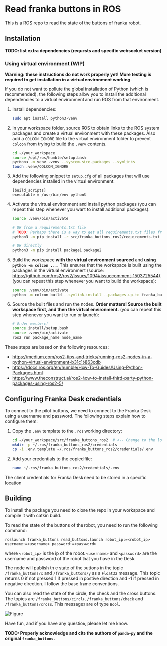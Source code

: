 # Read franka buttons in ROS

This is a ROS repo to read the state of the buttons of franka robot.

## Installation

**TODO: list extra dependencies (requests and specific websocket version)**

### Using virtual environment (WIP)

**Warning: these instructions do not work properly yet! More testing is required to get installation in a virtual environment working.**

If you do not want to pollute the global installation of Python (which is recommended), the following steps allow you to install the additional dependencies to a virtual environment and run ROS from that environment.

1. Install dependencies:

   ```bash
   sudo apt install python3-venv
   ```

2. In your workspace folder, source ROS to obtain links to the ROS system packages and create a virtual environment with these packages. Also add a `COLCON_IGNORE` file to the virtual environment folder to prevent `colcon` from trying to build the `.venv` contents.

   ```bash
   cd ~/your_workspace
   source /opt/ros/humble/setup.bash
   python3 -m venv .venv --system-site-packages --symlinks
   touch .venv/COLCON_IGNORE
   ```

3. Add the following snippet to `setup.cfg` of all packages that will use dependencies installed in the virtual environment:

   ```text
   [build_scripts]
   executable = /usr/bin/env python3
   ```

4. Activate the virtual environment and install python packages (you can repeat this step whenever you want to install additional packages):

   ```bash
   source .venv/bin/activate

   # OR from a requirements.txt file
   # TODO: Perhaps there is a way to get all requirements.txt files from files inside the src/ folder?
   python3 -m pip install -r src/franka_buttons_ros2/requirements.txt

   # OR directly
   python3 -m pip install package1 package2
   ```

5. Build the workspace **with the virtual environment sourced** and **using `python -m colcon ...`**. This ensures that the workspace is built using the packages in the virtual environment (source: <https://github.com/ros2/ros2/issues/1094#issuecomment-1503725544>). (you can repeat this step whenever you want to build the workspace):

   ```bash
   source .venv/bin/activate
   python -m colcon build --symlink-install --packages-up-to franka_buttons_ros2
   ```

6. Source the built files and run the nodes. **Order matters! Source the built workspace first, and then the virtual environment.** (you can repeat this step whenever you want to run or launch):

   ```bash
   # Order matters!
   source install/setup.bash
   source .venv/bin/activate
   ros2 run package_name node_name
   ```

These steps are based on the following resources:

- <https://medium.com/ros2-tips-and-tricks/running-ros2-nodes-in-a-python-virtual-environment-b31c1b863cdb>
- <https://docs.ros.org/en/humble/How-To-Guides/Using-Python-Packages.html>
- <https://www.theconstruct.ai/ros2-how-to-install-third-party-python-packages-using-ros2-5/>

## Configuring Franka Desk credentials

To connect to the pilot buttons, we need to connect to the Franka Desk using a username and password. The following steps explain how to configure them:

1. Copy the `.env` template to the `.ros` working directory:

   ```bash
   cd ~/your_workspace/src/franka_buttons_ros2  # <-- Change to the location of this package
   mkdir -p ~/.ros/franka_buttons_ros2/credentials
   cp -i .env.template ~/.ros/franka_buttons_ros2/credentials/.env

2. Add your credentials to the copied file:

   ```bash
   nano ~/.ros/franka_buttons_ros2/credentials/.env
   ```

The client credentials for Franka Desk need to be stored in a specific location

## Building

To install the package you need to clone the repo in your workspace and compile it with catkin build.

To read the state of the buttons of the robot, you need to run the following command:

```
roslaunch franka_buttons read_buttons.launch robot_ip:=<robot_ip> username:=<username> password:=<password>
```

where `<robot_ip>` is the ip of the robot. `<username>` and `<password>` are the username and password of the robot that you have in the Desk.

The node will publish th
e state of the buttons in the topic `/franka_buttons/x` and `/franka_buttons/y` as a `Float32` message. This topic returns 0 if not pressed 1 if pressed in postive direction and -1 if pressed in negative direction. I follow the base frame conventions.

You can also read the state of the circle, the check and the cross buttons. The topics are `/franka_buttons/circle`, `/franka_buttons/check` and `/franka_buttons/cross`. This messages are of type `Bool`.

![Figure](buttons.jpg)

Have fun, and if you have any question, please let me know.

**TODO: Properly acknowledge and cite the authors of `panda-py` and the original `franka_buttons`.**
